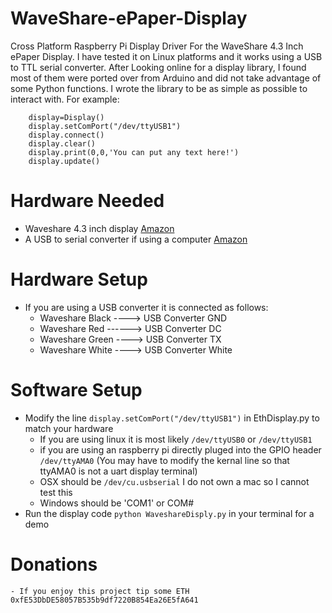 # WaveShare-ePaper-Display
Cross Platform Raspberry Pi Display Driver For the WaveShare 4.3 Inch ePaper Display.  I have tested it on Linux platforms and it works using a USB to TTL serial converter.  After Looking online for a display library, I found most of them were ported over from Arduino and did not take advantage of some Python functions.  I wrote the library to be as simple as possible to interact with. For example:
```
    display=Display()
    display.setComPort("/dev/ttyUSB1")
    display.connect()
    display.clear()
    display.print(0,0,'You can put any text here!')
    display.update()
```
# Hardware Needed

- Waveshare 4.3 inch display [Amazon](https://www.amazon.com/gp/product/B00VV5IMN0/ref=oh_aui_detailpage_o02_s02?ie=UTF8&psc=1)
- A USB to serial converter if using a computer [Amazon](https://www.amazon.com/gp/product/B014Y1IMNM/ref=oh_aui_detailpage_o07_s00?ie=UTF8&psc=1)

# Hardware Setup

- If you are using a USB converter it is connected as follows:
	- Waveshare Black ----> USB Converter GND
	- Waveshare Red ------> USB Converter DC
	- Waveshare Green ----> USB Converter TX
	- Waveshare White ----> USB Converter White
	
# Software Setup

- Modify the line `display.setComPort("/dev/ttyUSB1")` in EthDisplay.py to match your hardware
	- If you are using linux it is most likely `/dev/ttyUSB0` or `/dev/ttyUSB1`
	- if you are using an raspberry pi directly pluged into the GPIO header `/dev/ttyAMA0` (You may have to modify the kernal line so that ttyAMA0 is not a uart display terminal)
	- OSX should be `/dev/cu.usbserial` I do not own a mac so I cannot test this
	- Windows should be 'COM1' or COM#
- Run the display code `python WaveshareDisply.py` in your terminal for a demo

# Donations
	- If you enjoy this project tip some ETH 0xfE53DbDE58057B535b9df7220B854Ea26E5fA641 
